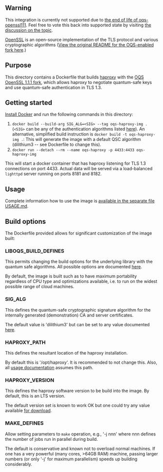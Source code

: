 ## Warning

This integration is currently not supported due to [the end of life of oqs-openssl111](https://github.com/open-quantum-safe/openssl#warning). Feel free to vote this back into supported state by visiting [the discussion on the topic](https://github.com/orgs/open-quantum-safe/discussions/1602).

[OpenSSL](https://openssl.org/) is an open-source implementation of the TLS protocol and various cryptographic algorithms ([View the original README for the OQS-enabled fork here](https://github.com/open-quantum-safe/openssl/blob/OQS-OpenSSL_1_1_1-stable/README).)

## Purpose 

This directory contains a Dockerfile that builds [haproxy](https://www.haproxy.org) with the [OQS OpenSSL 1.1.1 fork](https://github.com/open-quantum-safe/openssl), which allows haproxy to negotiate quantum-safe keys and use quantum-safe authentication in TLS 1.3.

## Getting started

[Install Docker](https://docs.docker.com/install) and run the following commands in this directory:

1. `docker build --build-arg SIG_ALG=<SIG> --tag oqs-haproxy-img .` (`<SIG>` can be any of the authentication algorithms listed [here](https://github.com/open-quantum-safe/openssl#authentication)). An alternative, simplified build instruction is `docker build -t oqs-haproxy-img .`: This will generate the image with a default QSC algorithm (dilithium3 -- see Dockerfile to change this).
2. `docker run --detach --rm --name oqs-haproxy -p 4433:4433 oqs-haproxy-img`

This will start a docker container that has haproxy listening for TLS 1.3 connections on port 4433. Actual data will be served via a load-balanced `lighttpd` server running on ports 8181 and 8182.


## Usage

Complete information how to use the image is [available in the separate file USAGE.md](USAGE.md).

## Build options

The Dockerfile provided allows for significant customization of the image built:

### LIBOQS_BUILD_DEFINES

This permits changing the build options for the underlying library with the quantum safe algorithms. All possible options are documented [here](https://github.com/open-quantum-safe/liboqs/wiki/Customizing-liboqs).

By default, the image is built such as to have maximum portability regardless of CPU type and optimizations available, i.e. to run on the widest possible range of cloud machines.

### SIG_ALG

This defines the quantum-safe cryptographic signature algorithm for the internally generated (demonstration) CA and server certificates.

The default value is 'dilithium3' but can be set to any value documented [here](https://github.com/open-quantum-safe/openssl#authentication).


### HAPROXY_PATH

This defines the resultant location of the haproxy installation.

By default this is '/opt/haproxy'. It is recommended to not change this. Also, all [usage documentation](USAGE.md) assumes this path.

### HAPROXY_VERSION

This defines the haproxy software version to be build into the image. By default, this is an LTS version.

The default version set is known to work OK but one could try any value available [for download](https://www.haproxy.org/#down).

### MAKE_DEFINES

Allow setting parameters to `make` operation, e.g., '-j nnn' where nnn defines the number of jobs run in parallel during build.

The default is conservative and known not to overload normal machines. If one has a very powerful (many cores, >64GB RAM) machine, passing larger numbers (or only '-j' for maximum parallelism) speeds up building considerably.

